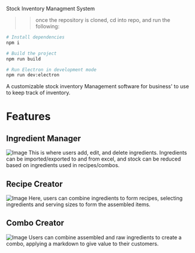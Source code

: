 Stock Inventory Managment System

>> once the repository is cloned, cd into repo, and run the following:
```sh
# Install dependencies
npm i

# Build the project
npm run build

# Run Electron in development mode
npm run dev:electron
```
A customizable stock inventory Management software for business' to use to keep track of inventory.

# Features

## Ingredient Manager
![Image](https://github.com/user-attachments/assets/47030042-d800-4b6a-8076-8b280041c66c)
This is where users add, edit, and delete ingredients. Ingredients can be imported/exported to and from excel, and stock can be reduced based on ingredients used in recipes/combos.

## Recipe Creator
![Image](https://github.com/user-attachments/assets/a8a9fd50-2e74-4a45-bc7d-69913f7b047f)
Here, users can combine ingredients to form recipes, selecting ingredients and serving sizes to form the assembled items.


## Combo Creator
![Image](https://github.com/user-attachments/assets/95312fcb-dd4b-48e6-a165-2b31752f69c6)
Users can combine assembled and raw ingredients to create a combo, applying a markdown to give value to their customers.
